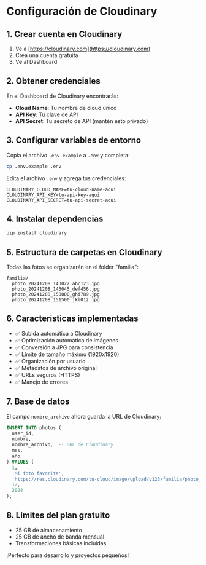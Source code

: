 # Configuración de Cloudinary

## 1. Crear cuenta en Cloudinary

1. Ve a [https://cloudinary.com](https://cloudinary.com)
2. Crea una cuenta gratuita
3. Ve al Dashboard

## 2. Obtener credenciales

En el Dashboard de Cloudinary encontrarás:

- **Cloud Name**: Tu nombre de cloud único
- **API Key**: Tu clave de API
- **API Secret**: Tu secreto de API (mantén esto privado)

## 3. Configurar variables de entorno

Copia el archivo `.env.example` a `.env` y completa:

```bash
cp .env.example .env
```

Edita el archivo `.env` y agrega tus credenciales:

```env
CLOUDINARY_CLOUD_NAME=tu-cloud-name-aqui
CLOUDINARY_API_KEY=tu-api-key-aqui
CLOUDINARY_API_SECRET=tu-api-secret-aqui
```

## 4. Instalar dependencias

```bash
pip install cloudinary
```

## 5. Estructura de carpetas en Cloudinary

Todas las fotos se organizarán en el folder "familia":
```
familia/
  photo_20241208_143022_abc123.jpg
  photo_20241208_143045_def456.jpg
  photo_20241208_150000_ghi789.jpg
  photo_20241208_151500_jkl012.jpg
```

## 6. Características implementadas

- ✅ Subida automática a Cloudinary
- ✅ Optimización automática de imágenes
- ✅ Conversión a JPG para consistencia
- ✅ Límite de tamaño máximo (1920x1920)
- ✅ Organización por usuario
- ✅ Metadatos de archivo original
- ✅ URLs seguros (HTTPS)
- ✅ Manejo de errores

## 7. Base de datos

El campo `nombre_archivo` ahora guarda la URL de Cloudinary:
```sql
INSERT INTO photos (
  user_id, 
  nombre, 
  nombre_archivo,  -- URL de Cloudinary
  mes, 
  año
) VALUES (
  1, 
  'Mi foto favorita', 
  'https://res.cloudinary.com/tu-cloud/image/upload/v123/familia/photo_20241208_143022_abc123.jpg',
  12, 
  2024
);
```

## 8. Límites del plan gratuito

- 25 GB de almacenamiento
- 25 GB de ancho de banda mensual
- Transformaciones básicas incluidas

¡Perfecto para desarrollo y proyectos pequeños!